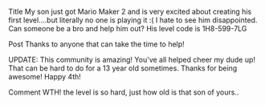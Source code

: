 Title
My son just got Mario Maker 2 and is very excited about creating his first level....but literally no one is playing it :( I hate to see him disappointed. Can someone be a bro and help him out? His level code is 1H8-599-7LG

Post
Thanks to anyone that can take the time to help!

UPDATE: This community is amazing! You've all helped cheer my dude up! That can be hard to do for a 13 year old sometimes.  Thanks for being awesome! Happy 4th!

Comment
WTH! the level is so hard, just how old is that son of yours..

